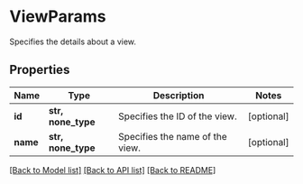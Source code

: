 # ViewParams

Specifies the details about a view.

## Properties
Name | Type | Description | Notes
------------ | ------------- | ------------- | -------------
**id** | **str, none_type** | Specifies the ID of the view. | [optional] 
**name** | **str, none_type** | Specifies the name of the view. | [optional] 

[[Back to Model list]](../README.md#documentation-for-models) [[Back to API list]](../README.md#documentation-for-api-endpoints) [[Back to README]](../README.md)


